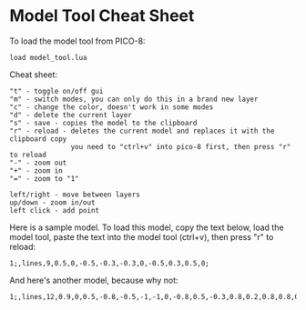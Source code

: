 # Model Tool Cheat Sheet
To load the model tool from PICO-8:

    load model_tool.lua

Cheat sheet:

    "t" - toggle on/off gui
    "m" - switch modes, you can only do this in a brand new layer
    "c" - change the color, doesn't work in some modes
    "d" - delete the current layer
    "s" - save - copies the model to the clipboard
    "r" - reload - deletes the current model and replaces it with the clipboard copy
                   you need to "ctrl+v" into pico-8 first, then press "r" to reload
    "-" - zoom out
    "+" - zoom in
    "=" - zoom to "1"

    left/right - move between layers
    up/down - zoom in/out
    left click - add point

Here is a sample model. To load this model, copy the text below, load the model
tool, paste the text into the model tool (ctrl+v), then press "r" to reload:

    1;,lines,9,0.5,0,-0.5,-0.3,-0.3,0,-0.5,0.3,0.5,0;

And here's another model, because why not:

    1;,lines,12,0.9,0,0.5,-0.8,-0.5,-1,-1,0,-0.8,0.5,-0.3,0.8,0.2,0.8,0.8,0.5,0.9,0;2;,lines,14,-0.3,-0.5,-0.5,-0.4,-0.5,-0.2,-0.3,-0.1,-0.1,-0.2,-0.1,-0.4,-0.3,-0.5;3;,lines,14,0.1,-0.4,0.1,-0.2,0.3,-0.1,0.5,-0.2,0.5,-0.4,0.3,-0.5,0.1,-0.4;4;,lines,8,-0.7,0.1,-0.5,0.3,-0.3,0.4,0,0.4,0.3,0.4,0.5,0.3,0.7,0.1;5;,lines,11,-0.5,-1,-0.3,-1.3,-0.1,-1.1,0.1,-1.2,0.2,-1.1,0.3,-1.3,0.5,-0.8;
